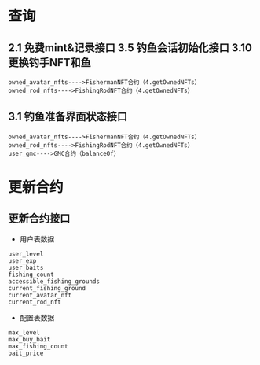 # 查询
## 2.1 免费mint&记录接口 3.5 钓鱼会话初始化接口 3.10 更换钓手NFT和鱼
```
owned_avatar_nfts---->FishermanNFT合约（4.getOwnedNFTs）
owned_rod_nfts---->FishingRodNFT合约（4.getOwnedNFTs）
```

## 3.1 钓鱼准备界面状态接口
```
owned_avatar_nfts---->FishermanNFT合约（4.getOwnedNFTs）
owned_rod_nfts---->FishingRodNFT合约（4.getOwnedNFTs）
user_gmc---->GMC合约（balanceOf）   
``` 
# 更新合约
## 更新合约接口
- 用户表数据
```
user_level
user_exp
user_baits
fishing_count
accessible_fishing_grounds
current_fishing_ground
current_avatar_nft
current_rod_nft
```
- 配置表数据
```
max_level
max_buy_bait
max_fishing_count
bait_price
```